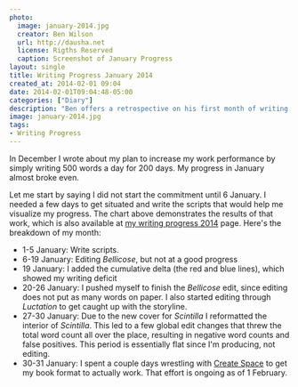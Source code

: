 ```yaml
---
photo:
  image: january-2014.jpg
  creator: Ben Wilson
  url: http://dausha.net
  license: Rigths Reserved
  caption: Screenshot of January Progress
layout: single
title: Writing Progress January 2014
created_at: 2014-02-01 09:04
date: 2014-02-01T09:04:48-05:00
categories: ["Diary"]
description: "Ben offers a retrospective on his first month of writing with a goal and visual analytics."
image: january-2014.jpg
tags:
- Writing Progress
---
```


<!--Lead Paragraph-->

In December I wrote about my plan to increase my work performance by simply writing 500 words a day for 200 days. My progress in January almost broke even.

<!--more-->

Let me start by saying I did not start the commitment until 6 January. I needed a few days to get situated and write the scripts that would help me visualize my progress. The chart above demonstrates the results of that work, which is also available at [my writing progress 2014](/posts-logs/2014-progress/) page. Here's the breakdown of my month:

* 1-5 January: Write scripts.
* 6-19 January: Editing *Bellicose*, but not at a good progress
* 19 January: I added the cumulative delta (the red and blue lines), which showed my writing deficit
* 20-26 January: I pushed myself to finish the *Bellicose* edit, since editing does not put as many words on paper. I also started editing through *Luctation* to get caught up with the storyline.
* 27-30 January: Due to the new cover for *Scintilla* I reformatted the interior of *Scintilla*. This led to a few global edit changes that threw the total word count all over the place, resulting in negative word counts and false positives. This period is essentially flat since I'm producing, not editing.
* 30-31 January: I spent a couple days wrestling with [Create Space](https://kdp.amazon.com/en_US/bookshelf) to get my book format to actually work. That effort is ongoing as of 1 February.
